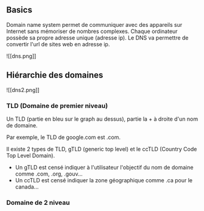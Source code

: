 
## Basics 

Domain name system permet de communiquer avec des appareils sur Internet sans mémoriser de nombres complexes. 
Chaque ordinateur possède sa propre adresse unique (adresse ip).
Le DNS va permettre de convertir l'url de sites web en adresse ip.

![[dns.png]]

## Hiérarchie des domaines 

![[dns2.png]]

### TLD (Domaine de premier niveau)

Un TLD (partie en bleu sur le graph au dessus), partie la + à droite d'un nom de domaine.

Par exemple, le TLD de google.com est .com.  

Il existe 2 types de TLD, gTLD (generic top level) et le ccTLD (Country Code Top Level Domain).
- Un gTLD est censé indiquer à l'utilisateur l'objectif du nom de domaine comme .com, .org,  .gouv...
- Un ccTLD est censé indiquer la zone géographique comme .ca pour le canada...

### Domaine de 2 niveau
